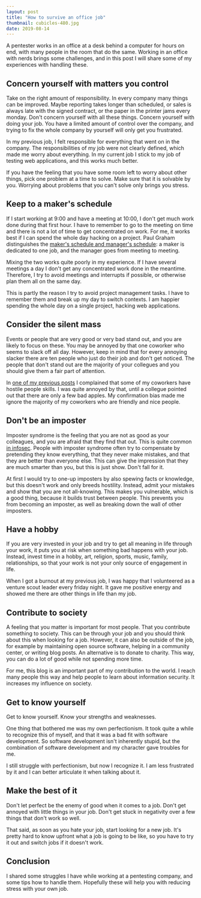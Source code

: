 ```yaml
---
layout: post
title: "How to survive an office job"
thumbnail: cubicles-480.jpg
date: 2019-08-14
---
```


A pentester works in an office at a desk behind a computer for hours on end, with many people in the room that do the same. Working in an office with nerds brings some challenges, and in this post I will share some of my experiences with handling these.

<!-- photo source: https://pixabay.com/en/language-lab-college-university-181083/ -->

## Concern yourself with matters you control

Take on the right amount of responsibility. In every company many things can be improved. Maybe reporting takes longer than scheduled, or sales is always late with the signed contract, or the paper in the printer jams every monday. Don't concern yourself with all these things. Concern yourself with doing your job. You have a limited amount of control over the company, and trying to fix the whole company by yourself will only get you frustrated.

In my previous job, I felt responsible for everything that went on in the company. The responsibilities of my job were not clearly defined, which made me worry about everything. In my current job I stick to my job of testing web applications, and this works much better.

If you have the feeling that you have some room left to worry about other things, pick one problem at a time to solve. Make sure that it is solvable by you. Worrying about problems that you can't solve only brings you stress.

## Keep to a maker's schedule

If I start working at 9:00 and have a meeting at 10:00, I don't get much work done during that first hour. I have to remember to go to the meeting on time and there is not a lot of time to get concentrated on work. For me, it works best if I can spend the whole day hacking on a project. Paul Graham distinguishes the [maker's schedule and manager's schedule](http://www.paulgraham.com/makersschedule.html): a maker is dedicated to one job, and the manager goes from meeting to meeting. 

Mixing the two works quite poorly in my experience. If I have several meetings a day I don't get any concentrated work done in the meantime. Therefore, I try to avoid meetings and interrupts if possible, or otherwise plan them all on the same day.

This is partly the reason I try to avoid project management tasks. I have to remember them and break up my day to switch contexts. I am happier spending the whole day on a single project, hacking web applications.

## Consider the silent mass

Events or people that are very good or very bad stand out, and you are likely to focus on these. You may be annoyed by that one coworker who seems to slack off all day. However, keep in mind that for every annoying slacker there are ten people who just do their job and don't get noticed. The people that don't stand out are the majority of your collegues and you should give them a fair part of attention.

In [one of my previous posts](/2017/08/16/from-developer-to-pentester/) I complained that some of my coworkers have hostile people skills. I was quite annoyed by that, until a collegue pointed out that there are only a few bad apples. My confirmation bias made me ignore the majority of my coworkers who are friendly and nice people.

## Don't be an imposter

Imposter syndrome is the feeling that you are not as good as your colleagues, and you are afraid that they find that out. This is quite common [in infosec](https://medium.com/@west.a.dominique/navigating-imposter-syndrome-in-the-world-of-information-security-dc6ec10d9c0f). People with imposter syndrome often try to compensate by pretending they know everything, that they never make mistakes, and that they are better than everyone else. This can give the impression that they are much smarter than you, but this is just show. Don't fall for it.

At first I would try to one-up imposters by also spewing facts or knowledge, but this doesn't work and only breeds hostility. Instead, admit your mistakes and show that you are not all-knowing. This makes you vulnerable, which is a good thing, because it builds trust between people. This prevents you from becoming an imposter, as well as breaking down the wall of other imposters.

## Have a hobby

If you are very invested in your job and try to get all meaning in life through your work, it puts you at risk when something bad happens with your job. Instead, invest time in a hobby, art, religion, sports, music, family, relationships, so that your work is not your only source of engagement in life.

When I got a burnout at my previous job, I was happy that I volunteered as a venture scout leader every friday night. It gave me positive energy and showed me there are other things in life than my job.

## Contribute to society

A feeling that you matter is important for most people. That you contribute something to society. This can be through your job and you should think about this when looking for a job. However, it can also be outside of the job, for example by maintaining open source software, helping in a community center, or writing blog posts. An alternative is to donate to charity. This way, you can do a lot of good while not spending more time.

For me, this blog is an important part of my contribution to the world. I reach many people this way and help people to learn about information security. It increases my influence on society.

## Get to know yourself

Get to know yourself. Know your strengths and weaknesses.

One thing that bothered me was my own perfectionism. It took quite a while to recognize this of myself, and that it was a bad fit with software development. So software development isn't inherently stupid, but the combination of software development and my character gave troubles for me.

I still struggle with perfectionism, but now I recognize it. I am less frustrated by it and I can better articulate it when talking about it.

## Make the best of it

Don't let perfect be the enemy of good when it comes to a job. Don't get annoyed with little things in your job. Don't get stuck in negativity over a few things that don't work so well.

That said, as soon as you hate your job, start looking for a new job. It's pretty hard to know upfront what a job is going to be like, so you have to try it out and switch jobs if it doesn't work.

## Conclusion

I shared some struggles I have while working at a pentesting company, and some tips how to handle them. Hopefully these will help you with reducing stress with your own job.
